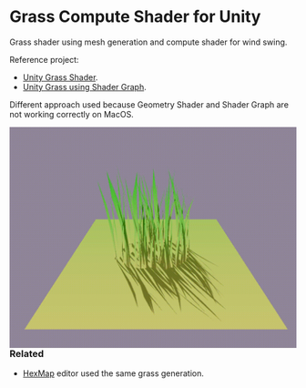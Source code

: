 # Grass Compute Shader for Unity

Grass shader using mesh generation and compute shader for wind swing.

Reference project:
* [Unity Grass Shader](http://roystan.net/articles/grass-shader.html).
* [Unity Grass using Shader Graph](http://youtube.com/watch?v=L_Bzcw9tqTc).

Different approach used because Geometry Shader and Shader Graph are not working correctly on MacOS.

<img src="./img/grassSwing.gif" width="600" align="right" />

### Related

* [HexMap](https://github.com/KHN190/miniHexMap) editor used the same grass generation.
